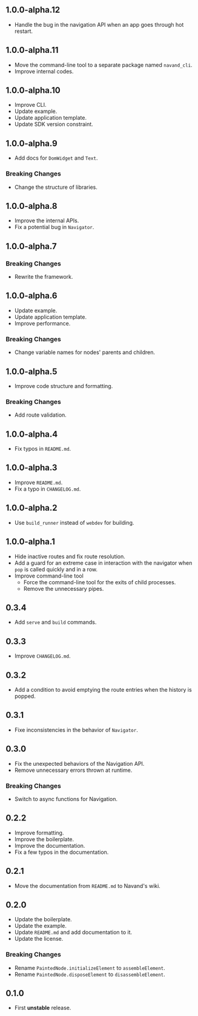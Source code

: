 ## 1.0.0-alpha.12

- Handle the bug in the navigation API when an app goes through hot restart.

## 1.0.0-alpha.11

- Move the command-line tool to a separate package named `navand_cli`.
- Improve internal codes.

## 1.0.0-alpha.10

- Improve CLI.
- Update example.
- Update application template.
- Update SDK version constraint.

## 1.0.0-alpha.9

- Add docs for `DomWidget` and `Text`.

### Breaking Changes

- Change the structure of libraries.

## 1.0.0-alpha.8

- Improve the internal APIs.
- Fix a potential bug in `Navigator`.

## 1.0.0-alpha.7

### Breaking Changes

- Rewrite the framework.

## 1.0.0-alpha.6

- Update example.
- Update application template.
- Improve performance.

### Breaking Changes

- Change variable names for nodes' parents and children.

## 1.0.0-alpha.5

- Improve code structure and formatting.

### Breaking Changes

- Add route validation.

## 1.0.0-alpha.4

- Fix typos in `README.md`.

## 1.0.0-alpha.3

- Improve `README.md`.
- Fix a typo in `CHANGELOG.md`.

## 1.0.0-alpha.2

- Use `build_runner` instead of `webdev` for building.

## 1.0.0-alpha.1

- Hide inactive routes and fix route resolution.
- Add a guard for an extreme case in interaction with the navigator when `pop`
  is called quickly and in a row.
- Improve command-line tool
  - Force the command-line tool for the exits of child processes.
  - Remove the unnecessary pipes.

## 0.3.4

- Add `serve` and `build` commands.

## 0.3.3

- Improve `CHANGELOG.md`.

## 0.3.2

- Add a condition to avoid emptying the route entries when the history is
  popped.

## 0.3.1

- Fixe inconsistencies in the behavior of `Navigator`.

## 0.3.0

- Fix the unexpected behaviors of the Navigation API.
- Remove unnecessary errors thrown at runtime.

### Breaking Changes

- Switch to async functions for Navigation.

## 0.2.2

- Improve formatting.
- Improve the boilerplate.
- Improve the documentation.
- Fix a few typos in the documentation.

## 0.2.1

- Move the documentation from `README.md` to Navand's wiki.

## 0.2.0

- Update the boilerplate.
- Update the example.
- Update `README.md` and add documentation to it.
- Update the license.

### Breaking Changes

- Rename `PaintedNode.initializeElement` to `assembleElement`.
- Rename `PaintedNode.disposeElement` to `disassembleElement`.

## 0.1.0

- First **unstable** release.
